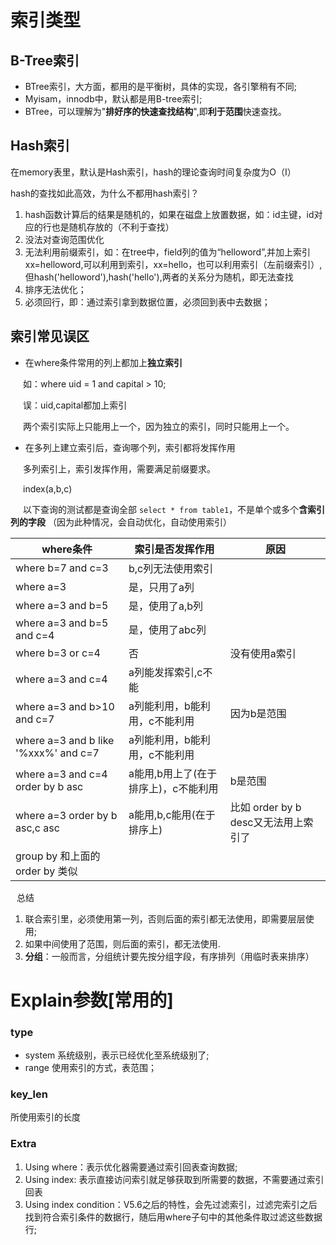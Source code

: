 # 索引类型
## B-Tree索引
+ BTree索引，大方面，都用的是平衡树，具体的实现，各引擎稍有不同;
+ Myisam，innodb中，默认都是用B-tree索引;
+ BTree，可以理解为"**排好序的快速查找结构**",即**利于范围**快速查找。
## Hash索引
<p>在memory表里，默认是Hash索引，hash的理论查询时间复杂度为O（I）</p>
<p>hash的查找如此高效，为什么不都用hash索引？</p>

1. hash函数计算后的结果是随机的，如果在磁盘上放置数据，如：id主键，id对应的行也是随机存放的（不利于查找）
2. 没法对查询范围优化
3. 无法利用前缀索引，如：在tree中，field列的值为“helloword”,并加上索引xx=helloword,可以利用到索引，xx=hello，也可以利用索引（左前缀索引）,
   但hash('helloword'),hash('hello'),两者的关系分为随机，即无法查找
4. 排序无法优化；
5. 必须回行，即：通过索引拿到数据位置，必须回到表中去数据；
## 索引常见误区
- 在where条件常用的列上都加上**独立索引**
<p style="text-indent:20px;">如：where uid = 1 and capital > 10;</p>
<p style="text-indent:20px;">误：uid,capital都加上索引</p>
<p style="text-indent:20px;">两个索引实际上只能用上一个，因为独立的索引，同时只能用上一个。</p>

- 在多列上建立索引后，查询哪个列，索引都将发挥作用
<p style="text-indent:20px;">多列索引上，索引发挥作用，需要满足前缀要求。</p>
<p style="text-indent:20px;">index(a,b,c)</p>
<p style="text-indent:20px;">以下查询的测试都是查询全部
    <code class="sql">select * from table1</code>，不是单个或多个<strong>含索引列的字段</strong>
（因为此种情况，会自动优化，自动使用索引）
</p>

|where条件|索引是否发挥作用|原因|
|---|---|---|
|where b=7 and c=3|b,c列无法使用索引||
|where a=3|是，只用了a列||
|where a=3 and b=5|是，使用了a,b列||
|where a=3 and b=5 and c=4|是，使用了abc列||
|where b=3 or c=4|否|没有使用a索引|
|where a=3 and c=4|a列能发挥索引,c不能|
|where a=3 and b>10 and c=7|a列能利用，b能利用，c不能利用|因为b是范围|
|where a=3 and b like '%xxx%' and c=7|a列能利用，b能利用，c不能利用|
|where a=3 and c=4 order by b asc|a能用,b用上了(在于排序上)，c不能利用|b是范围|
|where a=3 order by b asc,c asc|a能用,b,c能用(在于排序上)|比如 order by b desc又无法用上索引了|
|group by 和上面的order by 类似|

<p style="padding-left:10px;">总结</p>

1. 联合索引里，必须使用第一列，否则后面的索引都无法使用，即需要层层使用;
2. 如果中间使用了范围，则后面的索引，都无法使用.
3. **分组**：一般而言，分组统计要先按分组字段，有序排列（用临时表来排序）



# Explain参数[常用的]
### type
- system 系统级别，表示已经优化至系统级别了;
- range 使用索引的方式，表范围；
### key_len
<p>所使用索引的长度</p>

### Extra
1. Using where：表示优化器需要通过索引回表查询数据;
2. Using index: 表示直接访问索引就足够获取到所需要的数据，不需要通过索引回表
3. Using index condition：V5.6之后的特性，会先过滤索引，过滤完索引之后找到符合索引条件的数据行，随后用where子句中的其他条件取过滤这些数据行;

